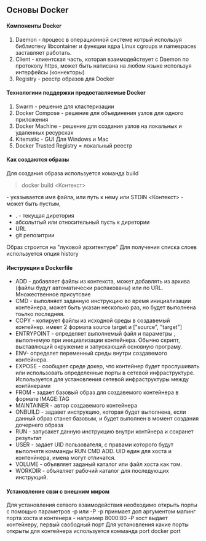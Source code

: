 ##            Основы Docker


#### Компоненты Docker
1. Daemon - процесс в операционной системе котрый используя библиотеку libcontainer   и функции ядра Linux cgroups и namespaces заставляет работать.
2. Client - клиентская часть, которая взаимодействует с Daemon по протоколу  https, может быть написана на любом языке используя интерфейсы (коннекторы)
3. Registry - реестр образов для Docker

#### Технологиии поддержки предоставляемые Docker
1. Swarm - решение для кластеризации
2. Docker Compose - решение для объединения узлов для одного приложения
3. Docker Machine - решение для создания узлов на локальных и удаленных ресурсках
4. Kitematic - GUI Для Windows и Mac
5. Docker Trusted Registry = локальный  реестр


#### Как создаются образы
Для создания образа используется команда build
> docker build <Dockerfile> <Контекст>

<Dockerfile> - указывается имя файла, или путь к нему или STDIN
<Контекст> - может быть пустым,
  * . - текущая диретория
  * абсольтгый или относительный пусть к диретории
  * URL
  * git репозитрии

Образ строится на "луковой архитектуре"
Для получения списка слоев используется опция history

#### Инструкции в Dockerfile
* ADD - добавляет файлы из контекста, может добавлять из архива (файлы будут автоматически распакованы) или по URL. Множественное присутсвие
* CMD - выполняет заданную инструкцию во время инициализации контейнера, может быть указан несколько раз, но будет выполнена тоьлко последняя.
* COPY - копирует файлы из исходной среды в создавемый контейнер. имеет 2 формата source target и ["source", "target"]
* ENTRYPOINT - определяет выполнемый файл и параметры , выполнемую при инициализации контейнера. Обычно скрипт, выставлющий окружение и запускающий основную програму.
* ENV- определет переменный среды внутри создавемого контейнера.
* EXPOSE  - сообщает среде докер, что контейнер будет прослушивать или использовать определенные порты в сетевой инфраструктуре. Используется для установления сетевой инфраструктуры между контйнерами
* FROM - задает базовый образ для создавемого контейнера в формате IMAGE:TAG
* MAINTAINER -  автор создавемого контейнера
* ONBUILD - задавет инструкцию, которая будет выполнена, если данный образ станет базовым, и будет выполнен в момент создания  дочернего образа
* RUN  - запусакет данную инструкцию внутри контйнера и сохранет результат
* USER - задает UID пользователя, с правами которого будут выполнятя комманды RUN CMD  ADD. UID един для хоста и контенйнера, имена могут отличатся.
* VOLUME - объявляет заданый каталог или файл хоста как том.
* WORKDIR - объявляет рабочий каталог для последующих инструкций.

#### Установление свзи с внешним миром
Для установления сетвого взаимодействия необходимо открыть порты с помощью параметров -p  или -P
  -p  принмает доп аргументом мапинг порта хоста и контенера - например 8000:80
  -P  хост выдает контейнеру, первый свободный порт
Для установления какие порты открыты для контейнера используется комманда port
docker port
